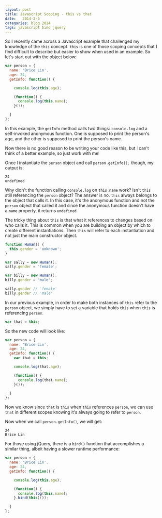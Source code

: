 ```yaml
---
layout: post
title: Javascript Scoping - this vs that
date:   2014-3-5
categories: blog 2014
tags: javascript bind jquery
---
```


So I recently came across a Javascript example that challenged my knowledge of
the `this` concept. `this` is one of those scoping concepts that I find difficult
to describe but easier to show when used in an example. So let's start out with
the object below:

```js
var person = {
  name: 'Brice Lin',
  age: 24,
  getInfo: function() {

    console.log(this.age);

    (function() {
      console.log(this.name);
    }());

  }
};
```
<!--more-->

In this example, the `getInfo` method calls two things: `console.log` and
a self-invoked anonymous function. One is supposed to print the person's age, and
the other is supposed to print the person's name.

Now there is no good reason to be writing your code like this, but I can't think
of a better example, so just work with me!

Once I instantiate the `person` object and call `person.getInfo();` though, my
output is:

```
24
undefined
```

Why didn't the function calling `console.log` on `this.name` work? Isn't `this`
still referencing the `person` object? The answer is no. `this` always belongs
to the object that calls it. In this case, it's the anonymous function and
not the `person` object that called it and since the anonymous function doesn't
have a `name` property, it returns `undefined`.

The tricky thing about `this` is that what it references to changes based on who
calls it. This is common when you are building an object by which to create
different instantiations. Then `this` will refer to each instantiation and not
just the main constructor object.

```js
function Human() {
  this.gender = 'unknown';
}

var sally = new Human();
sally.gender = 'female';

var billy = new Human();
billy.gender = 'male';

sally.gender // 'female'
billy.gender // 'male'
```

In our previous example, in order to make both instances of `this` refer to the `person`
object, we simply have to set a variable that holds `this` when `this` is referencing
`person`.

```js
var that = this;
```

So the new code will look like:

```js
var person = {
  name: 'Brice Lin',
  age: 24,
  getInfo: function() {
    var that = this;

    console.log(that.age);

    (function() {
      console.log(that.name);
    }());

  }
};
```

Now we know since `that` is `this` when `this` references `person`, we can use
`that` in different scopes knowing it's always going to refer to `person`.

Now when we call `person.getInfo()`, we will get:

```
24
Brice Lin
```

For those using jQuery, there is a `bind()` function that accomplishes a similar
thing, albeit having a slower runtime performance:

```js
var person = {
  name: 'Brice Lin',
  age: 24,
  getInfo: function() {

    console.log(this.age);

    (function() {
      console.log(this.name);
    }.bind(this)());

  }
};
```
